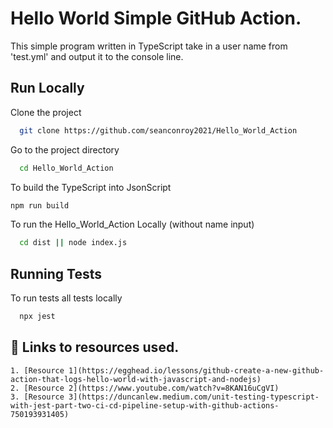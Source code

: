 
# Hello World Simple GitHub Action.

This simple program written in TypeScript take in a user name from 'test.yml' and output it to the console line. 

## Run Locally

Clone the project

```bash
  git clone https://github.com/seanconroy2021/Hello_World_Action
```

Go to the project directory

```bash
  cd Hello_World_Action
```

To build the TypeScript into JsonScript

```bash
npm run build      
```

To run the Hello_World_Action Locally (without name input)
```bash
  cd dist || node index.js
```


## Running Tests

To run tests all tests locally 

```bash
  npx jest 
```


## 🔗 Links to resources used.

    1. [Resource 1](https://egghead.io/lessons/github-create-a-new-github-action-that-logs-hello-world-with-javascript-and-nodejs)
    2. [Resource 2](https://www.youtube.com/watch?v=8KAN16uCgVI)
    3. [Resource 3](https://duncanlew.medium.com/unit-testing-typescript-with-jest-part-two-ci-cd-pipeline-setup-with-github-actions-750193931405)
